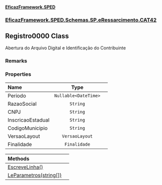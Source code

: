 #### [EficazFramework.SPED](EficazFrameworkSPED.md 'EficazFramework SPED')
### [EficazFramework.SPED.Schemas.SP.eRessarcimento.CAT42](EficazFramework.SPED.Schemas.SP.eRessarcimento.CAT42.md 'EficazFramework.SPED.Schemas.SP.eRessarcimento.CAT42')

## Registro0000 Class

Abertura do Arquivo Digital e Identificação do Contribuinte

### Remarks
### Properties

| Name | Type | |
| :--- | :---: | :--- |
| Periodo | `Nullable<DateTime>` |  |
| RazaoSocial | `String` |  |
| CNPJ | `String` |  |
| InscricaoEstadual | `String` |  |
| CodigoMunicipio | `String` |  |
| VersaoLayout | `VersaoLayout` |  |
| Finalidade | `Finalidade` |  |

| Methods | |
| :--- | :--- |
| [EscreveLinha()](EficazFramework.SPED.Schemas.SP.eRessarcimento.CAT42/Registro0000/EscreveLinha().md 'EficazFramework.SPED.Schemas.SP.eRessarcimento.CAT42.Registro0000.EscreveLinha()') | |
| [LeParametros(string[])](EficazFramework.SPED.Schemas.SP.eRessarcimento.CAT42/Registro0000/LeParametros(string[]).md 'EficazFramework.SPED.Schemas.SP.eRessarcimento.CAT42.Registro0000.LeParametros(string[])') | |
